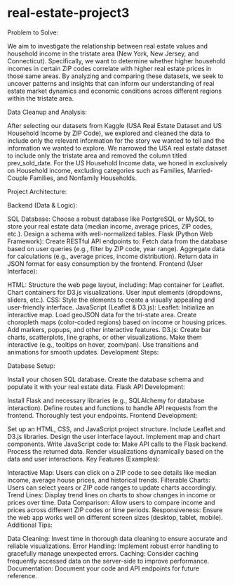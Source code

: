 # real-estate-project3

Problem to Solve:

We aim to investigate the relationship between real estate values and household income in the tristate area (New York, New Jersey, and Connecticut). Specifically, we want to determine whether higher household incomes in certain ZIP codes correlate with higher real estate prices in those same areas. By analyzing and comparing these datasets, we seek to uncover patterns and insights that can inform our understanding of real estate market dynamics and economic conditions across different regions within the tristate area.

Data Cleanup and Analysis:

After selecting our datasets from Kaggle (USA Real Estate Dataset and US Household Income by ZIP Code), we explored and cleaned the data to include only the relevant information for the story we wanted to tell and the information we wanted to explore. We narrowed the USA real estate dataset to include only the tristate area and removed the column titled prev_sold_date. For the US Household Income data, we honed in exclusively on Household income, excluding categories such as Families, Married-Couple Families, and Nonfamily Households. 

Project Architecture:

Backend (Data & Logic):

SQL Database: Choose a robust database like PostgreSQL or MySQL to store your real estate data (median income, average prices, ZIP codes, etc.). Design a schema with well-normalized tables.
Flask (Python Web Framework):
Create RESTful API endpoints to:
Fetch data from the database based on user queries (e.g., filter by ZIP code, year range).
Aggregate data for calculations (e.g., average prices, income distribution).
Return data in JSON format for easy consumption by the frontend.
Frontend (User Interface):

HTML: Structure the web page layout, including:
Map container for Leaflet.
Chart containers for D3.js visualizations.
User input elements (dropdowns, sliders, etc.).
CSS: Style the elements to create a visually appealing and user-friendly interface.
JavaScript (Leaflet & D3.js):
Leaflet:
Initialize an interactive map.
Load geoJSON data for the tri-state area.
Create choropleth maps (color-coded regions) based on income or housing prices.
Add markers, popups, and other interactive features.
D3.js:
Create bar charts, scatterplots, line graphs, or other visualizations.
Make them interactive (e.g., tooltips on hover, zoom/pan).
Use transitions and animations for smooth updates.
Development Steps:

Database Setup:

Install your chosen SQL database.
Create the database schema and populate it with your real estate data.
Flask API Development:

Install Flask and necessary libraries (e.g., SQLAlchemy for database interaction).
Define routes and functions to handle API requests from the frontend.
Thoroughly test your endpoints.
Frontend Development:

Set up an HTML, CSS, and JavaScript project structure.
Include Leaflet and D3.js libraries.
Design the user interface layout.
Implement map and chart components.
Write JavaScript code to:
Make API calls to the Flask backend.
Process the returned data.
Render visualizations dynamically based on the data and user interactions.
Key Features (Examples):

Interactive Map: Users can click on a ZIP code to see details like median income, average house prices, and historical trends.
Filterable Charts: Users can select years or ZIP code ranges to update charts accordingly.
Trend Lines: Display trend lines on charts to show changes in income or prices over time.
Data Comparison: Allow users to compare income and prices across different ZIP codes or time periods.
Responsiveness: Ensure the web app works well on different screen sizes (desktop, tablet, mobile).
Additional Tips:

Data Cleaning: Invest time in thorough data cleaning to ensure accurate and reliable visualizations.
Error Handling: Implement robust error handling to gracefully manage unexpected errors.
Caching: Consider caching frequently accessed data on the server-side to improve performance.
Documentation: Document your code and API endpoints for future reference.
